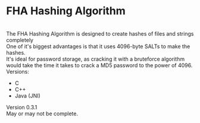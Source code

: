 FHA Hashing Algorithm
===

<br />
The FHA Hashing Algorithm is designed to create hashes of files and strings completely<br />
One of it's biggest advantages is that it uses 4096-byte SALTs to make the hashes.<br />
It's ideal for password storage, as cracking it with a bruteforce algorithm would take the time it takes to crack a MD5 password to the power of 4096.<br />
Versions:<br />

* C<br />
* C++<br />
* Java (JNI)<br />

Version 0.3.1<br />
May or may not be complete.<br />
